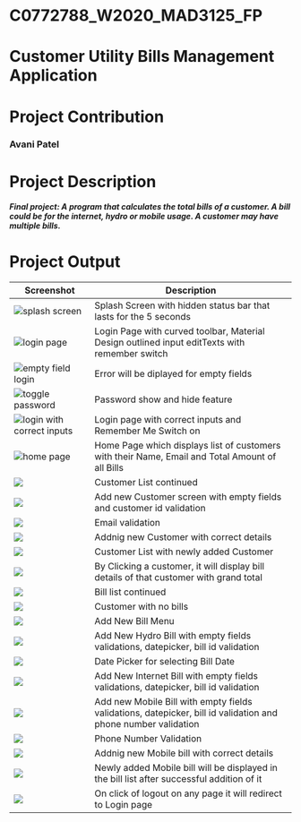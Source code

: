 # C0772788_W2020_MAD3125_FP
# Customer Utility Bills Management Application
# Project Contribution
### Avani Patel
# Project Description
##### Final project: A program that calculates the total bills of a customer. A bill could be for the internet, hydro or mobile usage. A customer may have multiple bills.

# Project Output

| Screenshot | Description |
| --------------- | --------------- | 
| ![splash screen](https://github.com/avanipatel9/C0772788_W2020_MAD3125_FP/blob/master/Screenshots/splash_screen.png) | Splash Screen with hidden status bar that lasts for the 5 seconds|
| ![login page](https://github.com/avanipatel9/C0772788_W2020_MAD3125_FP/blob/master/Screenshots/after_logout.png) | Login Page with curved toolbar, Material Design outlined input editTexts with remember switch|
| ![empty field login](https://github.com/avanipatel9/C0772788_W2020_MAD3125_FP/blob/master/Screenshots/empty_fields_validation.png) | Error will be diplayed for empty fields |
|![toggle password](https://github.com/avanipatel9/C0772788_W2020_MAD3125_FP/blob/master/Screenshots/toggle_password.png)| Password show and hide feature|
|![login with correct inputs](https://github.com/avanipatel9/C0772788_W2020_MAD3125_FP/blob/master/Screenshots/login_with_correct_input.png)|Login page with correct inputs and Remember Me Switch on|
|![home page](https://github.com/avanipatel9/C0772788_W2020_MAD3125_FP/blob/master/Screenshots/Home_page_with_customer_list.png)|Home Page which displays list of customers with their Name, Email and Total Amount of all Bills|
|![](https://github.com/avanipatel9/C0772788_W2020_MAD3125_FP/blob/master/Screenshots/home_page_customer_list.png)| Customer List continued|
|![](https://github.com/avanipatel9/C0772788_W2020_MAD3125_FP/blob/master/Screenshots/customer_id_validation.png)| Add new Customer screen with empty fields and customer id validation|
|![](https://github.com/avanipatel9/C0772788_W2020_MAD3125_FP/blob/master/Screenshots/email_validation.png)|Email validation|
|![](https://github.com/avanipatel9/C0772788_W2020_MAD3125_FP/blob/master/Screenshots/new_customer_correct_inputs.png)|Addnig new Customer with correct details|
|![](https://github.com/avanipatel9/C0772788_W2020_MAD3125_FP/blob/master/Screenshots/newly_added_customer_list.png)|Customer List with newly added Customer|
|![](https://github.com/avanipatel9/C0772788_W2020_MAD3125_FP/blob/master/Screenshots/Bill_details.png)|By Clicking a customer, it will display bill details of that customer with grand total |
|![](https://github.com/avanipatel9/C0772788_W2020_MAD3125_FP/blob/master/Screenshots/Bill_details_1.png)|Bill list continued|
|![](https://github.com/avanipatel9/C0772788_W2020_MAD3125_FP/blob/master/Screenshots/customer_with_no_bills.png)|Customer with no bills|
|![](https://github.com/avanipatel9/C0772788_W2020_MAD3125_FP/blob/master/Screenshots/Add_Bill_menu.png)|Add New Bill Menu|
|![](https://github.com/avanipatel9/C0772788_W2020_MAD3125_FP/blob/master/Screenshots/adding_hydro_bill.png)|Add New Hydro Bill with empty fields validations, datepicker, bill id validation|
|![](https://github.com/avanipatel9/C0772788_W2020_MAD3125_FP/blob/master/Screenshots/datePicker.png)|Date Picker for selecting Bill Date|
|![](https://github.com/avanipatel9/C0772788_W2020_MAD3125_FP/blob/master/Screenshots/Add_new_internet_bill.png)|Add New Internet Bill with empty fields validations, datepicker, bill id validation|
|![](https://github.com/avanipatel9/C0772788_W2020_MAD3125_FP/blob/master/Screenshots/Add_new_mobile_bill.png)|Add new Mobile Bill with empty fields validations, datepicker, bill id validation and phone number validation|
|![](https://github.com/avanipatel9/C0772788_W2020_MAD3125_FP/blob/master/Screenshots/phone_validation.png)|Phone Number Validation|
|![](https://github.com/avanipatel9/C0772788_W2020_MAD3125_FP/blob/master/Screenshots/adding_mobile_bill_correct_inputs.png)|Addnig new Mobile bill with correct details |
|![](https://github.com/avanipatel9/C0772788_W2020_MAD3125_FP/blob/master/Screenshots/newly_added_mobile_bill.png)|Newly added Mobile bill will be displayed in the bill list after successful addition of it |
|![](https://github.com/avanipatel9/C0772788_W2020_MAD3125_FP/blob/master/Screenshots/after_logout.png)|On click of logout on any page it will redirect to Login page|
